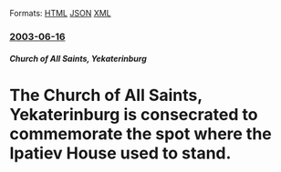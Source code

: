 
Formats: [HTML](/news/2003/06/16/the-church-of-all-saints-yekaterinburg-is-consecrated-to-commemorate-the-spot-where-the-ipatiev-house-used-to-stand.html)  [JSON](/news/2003/06/16/the-church-of-all-saints-yekaterinburg-is-consecrated-to-commemorate-the-spot-where-the-ipatiev-house-used-to-stand.json)  [XML](/news/2003/06/16/the-church-of-all-saints-yekaterinburg-is-consecrated-to-commemorate-the-spot-where-the-ipatiev-house-used-to-stand.xml)  

### [2003-06-16](/news/2003/06/16/index.md)

##### Church of All Saints, Yekaterinburg
#  The Church of All Saints, Yekaterinburg is consecrated to commemorate the spot where the Ipatiev House used to stand.



